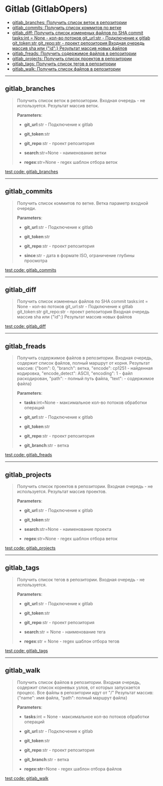 # Gitlab (GitlabOpers)

- [gitlab_branches: Получить список веток в репозитории](#gitlab_branches)
- [gitlab_commits: Получить список коммитов по ветке](#gitlab_commits)
- [gitlab_diff: Получить список измененых файлов по SHA commit          tasks:int = None - кол-во потоков         git_url:str - Подключение к gitlab         git_token:str         git_repo:str - проект репозитория          Входная очередь массив sha или {"id":}         Результат массив новых файлов         ](#gitlab_diff)
- [gitlab_freads: Получить содержимое файлов в репозитории](#gitlab_freads)
- [gitlab_projects: Получить список проектов в репозитории](#gitlab_projects)
- [gitlab_tags: Получить список тегов в репозитории](#gitlab_tags)
- [gitlab_walk: Получить список файлов в репозитории](#gitlab_walk)

---

## **gitlab_branches**

>
> Получить список веток в репозитории. Входная очередь - не используется. Результат массив веток.
>
> **Parameters**:
>
> - **git_url**:str - Подключение к gitlab
>
> - **git_token**:str
>
> - **git_repo**:str - проект репозитория
>
> - **search**:str=None - наименование ветки
>
> - **regex**:str=None - regex шаблон отбора веток

[test code: gitlab_branches](/tests/gitlab/test_gitlab_branches.py)

---

## **gitlab_commits**

>
> Получить список коммитов по ветке. Ветка параметр входной очереди.
>
> **Parameters**:
>
> - **git_url**:str - Подключение к gitlab
>
> - **git_token**:str
>
> - **git_repo**:str - проект репозитория
>
> - **since**:str - дата в формате ISO, ограничение глубины просмотра

[test code: gitlab_commits](/tests/gitlab/test_gitlab_commits.py)

---

## **gitlab_diff**

>
> Получить список измененых файлов по SHA commit
>  tasks:int = None - кол-во потоков git_url:str - Подключение к gitlab git_token:str git_repo:str - проект репозитория
>  Входная очередь массив sha или {"id":} Результат массив новых файлов
> 

[test code: gitlab_diff](/tests/gitlab/test_gitlab_diff.py)

---

## **gitlab_freads**

>
> Получить содержимое файлов в репозитории. Входная очередь, содержит список файлов, полный маршрут от корня. Результат массив: {"bom": 0, "branch": ветка, "encode": cp1251 - найденная кодировка, "encode_detect": ASCII, "encoding": 1 - файл раскодирован, "path": - полный путь файла, "text": - содержимое файла}
>
> **Parameters**:
>
> - **tasks**:int=None - максимальное кол-во потоков обработки операций
>
> - **git_url**:str - Подключение к gitlab
>
> - **git_token**:str
>
> - **git_repo**:str - проект репозитория
>
> - **git_branch**:str - ветка

[test code: gitlab_freads](/tests/gitlab/test_gitlab_freads.py)

---

## **gitlab_projects**

>
> Получить список проектов в репозитории. Входная очередь - не используется. Результат массив проектов.
>
> **Parameters**:
>
> - **git_url**:str - Подключение к gitlab
>
> - **git_token**:str
>
> - **search**:str=None - наименование проекта
>
> - **regex**:str=None - regex шаблон отбора веток

[test code: gitlab_projects](/tests/gitlab/test_gitlab_projects.py)

---

## **gitlab_tags**

>
> Получить список тегов в репозитории. Входная очередь - не используется.
>
> **Parameters**:
>
> - **git_url**:str - Подключение к gitlab
>
> - **git_token**:str
>
> - **git_repo**:str - проект репозитория
>
> - **search**:str = None - наименование тега
>
> - **regex**:str = None - regex шаблон отбора тегов

[test code: gitlab_tags](/tests/gitlab/test_gitlab_tags.py)

---

## **gitlab_walk**

>
> Получить список файлов в репозитории. Входная очередь, содержит список корневых узлов, от которых запускается процесс. Все файлы в репозитории идут от "/" Результат массив: {"name": имя файла, "path": полный маршрут файла}
>
> **Parameters**:
>
> - **tasks**:int = None - максимальное кол-во потоков обработки операций
>
> - **git_url**:str - Подключение к gitlab
>
> - **git_token**:str
>
> - **git_repo**:str - проект репозитория
>
> - **git_branch**:str - ветка
>
> - **regex:str**=None - regex шаблон отбора файлов

[test code: gitlab_walk](/tests/gitlab/test_gitlab_walk.py)

